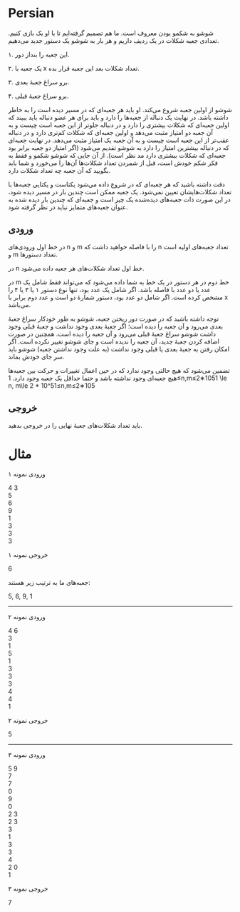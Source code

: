 
# Persian

شوشو به شکمو بودن معروف است. ما هم تصمیم گرفته‌ایم تا با او یک بازی کنیم. تعدادی جعبه شکلات در یک ردیف داریم و هر بار به شوشو یک دستور جدید می‌دهیم.

۱. این جعبه را بنداز دور.

۲. یک جعبه با x تعداد شکلات بعد این جعبه قرار بده.

۳. برو سراغ جعبهٔ بعدی.

۴. برو سراغ جعبهٔ قبلی.

شوشو از اولین جعبه شروع می‌کند. او باید هر جعبه‌ای که در مسیر دیده است را به خاطر داشته باشد. در نهایت یک دنباله از جعبه‌ها را دارد و باید برای هر عضو دنباله باید ببیند که اولین جعبه‌ای که شکلات بیشتری را دارد و در دنباله جلوتر از این جعبه است چیست و به آن جعبه دو امتیاز مثبت می‌دهد و اولین جعبه‌ای که شکلات کم‌تری دارد و در دنباله عقب‌تر از این جعبه است چیست و به آن جعبه یک امتیاز مثبت می‌دهد. در نهایت جعبه‌ای که در دنباله بیشترین امتیاز را دارد به شوشو تقدیم می‌شود (اگر امتیاز دو جعبه برابر بود جعبه‌ای که شکلات بیشتری دارد مد نظر است). از آن جایی که شوشو شکمو و فقط به فکر شکم خودش است، قبل از شمردن تعداد شکلات‌ها آن‌ها را می‌خورد و شما باید بگویید که آن جعبه چه تعداد شکلات دارد.

دقت داشته باشید که هر جعبه‌ای که در شروع داده می‌شود یکتاست و یکتایی جعبه‌ها با تعداد شکلات‌هایشان تعیین نمی‌شود. یک جعبه ممکن است چندین بار در مسیر دیده شود، در این صورت ذات جعبه‌های دیده‌شده یک چیز است و جعبه‌ای که چندین بار دیده شده به عنوان جعبه‌های متمایز نباید در نظر گرفته شود.

## ورودی

در خط اول ورودی‌های n و m را با فاصله خواهید داشت که n تعداد جعبه‌های اولیه است و m تعداد دستورها.

در n خط اول تعداد شکلات‌های هر جعبه داده می‌شود.

در m خط دوم در هر دستور در یک خط به شما داده می‌شود که می‌تواند فقط شامل یک عدد یا دو عدد با فاصله باشد. اگر شامل یک عدد بود، تنها نوع دستور ۱ یا ۳ یا ۴ را مشخص کرده است. اگر شامل دو عدد بود، دستور شمارهٔ دو است و عدد دوم برابر با x می‌باشد.

توجه داشته باشید که در صورت دور ریختن جعبه، شوشو به طور خودکار سراغ جعبهٔ بعدی می‌رود و آن جعبه را دیده است؛ اگر جعبهٔ بعدی وجود نداشت و جعبهٔ قبلی وجود داشت شوشو سراغ جعبهٔ قبلی می‌رود و آن جعبه را دیده است. همچنین در صورت اضافه کردن جعبهٔ جدید، آن جعبه را ندیده است و جای شوشو تغییر نکرده است. اگر امکان رفتن به جعبهٔ بعدی یا قبلی وجود نداشت (به علت وجود نداشتن جعبه) شوشو باید سر جای خودش بماند.

تضمین می‌شود که هیچ حالتی وجود ندارد که در حین اعمال تغییرات و حرکت بین جعبه‌ها هیچ جعبه‌ای وجود نداشته باشد و حتما حداقل یک جعبه وجود دارد. 1≤n,m≤2∗1051 \le n, m\le 2 * 10^51≤n,m≤2∗105

## خروجی

باید تعداد شکلات‌های جعبهٔ نهایی را در خروجی بدهید.

# مثال
ورودی نمونه ۱

4 3  
5  
6  
9  
1  
3  
3  
3 

خروجی نمونه ۱

6

جعبه‌های ما به ترتیب زیر هستند:

5, 6, 9, 1

-----

ورودی نمونه ۲

4 6  
3  
1  
5  
1  
3  
3  
3  
4  
4  
1

خروجی نمونه ۲

5

----

ورودی نمونه ۳

5 9  
7  
7  
0  
9  
0  
2 3  
2 3  
3  
1  
3  
3  
4  
2 0  
1
 
خروجی نمونه ۳

7
